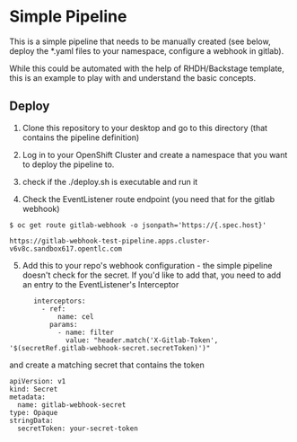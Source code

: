 # Simple Pipeline

This is a simple pipeline that needs to be manually created (see below, deploy the *.yaml files to your namespace, configure a webhook in gitlab).

While this could be automated with the help of RHDH/Backstage template, this is an example to play with and understand the basic concepts.


## Deploy

1) Clone this repository to your desktop and go to this directory (that contains the pipeline definition)

2) Log in to your OpenShift Cluster and create a namespace that you want to deploy the pipeline to.

3) check if the ./deploy.sh is executable and run it 

4) Check the EventListener route endpoint (you need that for the gitlab webhook)

```
$ oc get route gitlab-webhook -o jsonpath='https://{.spec.host}'

https://gitlab-webhook-test-pipeline.apps.cluster-v6v8c.sandbox617.opentlc.com
```

5) Add this to your repo's webhook configuration - the simple pipeline doesn't check for the secret. If you'd like to add that, you need to add an entry to the EventListener's Interceptor

```
      interceptors:
        - ref:
            name: cel
          params:
            - name: filter
              value: "header.match('X-Gitlab-Token', '$(secretRef.gitlab-webhook-secret.secretToken)')"
``` 

and create a matching secret that contains the token

```
apiVersion: v1
kind: Secret
metadata:
  name: gitlab-webhook-secret
type: Opaque
stringData:
  secretToken: your-secret-token

```
